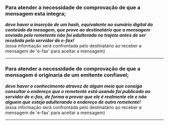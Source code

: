 ### Para atender a necessidade de comprovação de que a mensagem esta integra;  
***deve haver a inserção de um hash, equivalente ao sumário digital do conteúdo da mesagem, que prove ao destinatário que a mensagem enviada pelo remetente não foi adulterada no trajeto antes de ser recebida pelo servidor de e-fax!***  
  (essa informação será confrontada pelo destinatário ao receber a mensagem de 'e-fax' para aceitar a mensagem)  

---
### Para atender a necessidade de comprovação de que a mensagem é originaria de um emitente confiavel;  
***deve haver o conhecimento atravez de algum meio que consiga consultar o endereço que o remetente está usando foi publicado ao servidor de e-fax, de forma a provar que ele é realmente ele e não alguem que esteja adulterando o endereço de outro remetente!***  
  (essa informação será confrontada pelo destinatário ao receber a mensagem de 'e-fax' para aceitar a mensagem)  

---
